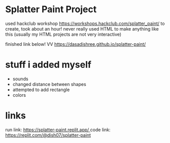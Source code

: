 # Splatter Paint Project
used hackclub workshop https://workshops.hackclub.com/splatter_paint/ to create, took about an hour!
never really used HTML to make anything like this (usually my HTML projects are not very interactive)

finished link below! VV
https://dasadishree.github.io/splatter-paint/

# stuff i added myself
- sounds
- changed distance between shapes
- attempted to add rectangle
- colors

#  links
run link: [https://splatter-paint.replit.app/
](URL)
code link: [https://replit.com/@dish07/splatter-paint
](url)
